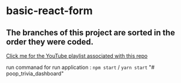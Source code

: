 # basic-react-form
## The branches of this project are sorted in the order they were coded.

[Click me for the YouTube playlist associated with this repo](
https://www.youtube.com/playlist?list=PLN3n1USn4xllZIJyrGvCu5ihs2GoMtk1Q)

run commanad for run application : `npm start` / `yarn start`
"# poop_trivia_dashboard" 
